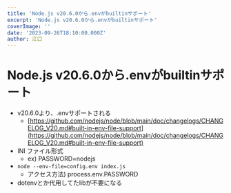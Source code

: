 ```yaml
---
title: 'Node.js v20.6.0から.envがbuiltinサポート'
excerpt: 'Node.js v20.6.0から.envがbuiltinサポート'
coverImage: ''
date: '2023-09-26T18:10:00.000Z'
author: 江口
---
```


# Node.js v20.6.0から.envがbuiltinサポート


- v20.6.0より、.envサポートされる
	- [https://github.com/nodejs/node/blob/main/doc/changelogs/CHANGELOG_V20.md#built-in-env-file-support](https://github.com/nodejs/node/blob/main/doc/changelogs/CHANGELOG_V20.md#built-in-env-file-support)
- INI ファイル形式
	- ex) PASSWORD=nodejs
- `node --env-file=config.env index.js`
	- アクセス方法) process.env.PASSWORD
- dotenvとか代用してたlibが不要になる
